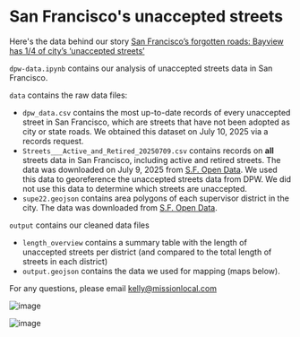 # San Francisco's unaccepted streets

Here's the data behind our story [San Francisco’s forgotten roads: Bayview has 1/4 of city’s ‘unaccepted streets’](https://missionlocal.org/2025/07/sf-bayview-unaccepted-streets/)

`dpw-data.ipynb` contains our analysis of unaccepted streets data in San Francisco. 

`data` contains the raw data files: 
- `dpw_data.csv` contains the most up-to-date records of every unaccepted street in San Francisco, which are streets that have not been adopted as city or state roads. We obtained this dataset on July 10, 2025 via a records request. 
- `Streets___Active_and_Retired_20250709.csv` contains records on **all** streets data in San Francisco, including active and retired streets. The data was downloaded on July 9, 2025 from [S.F. Open Data](https://data.sfgov.org/Geographic-Locations-and-Boundaries/Streets-Active-and-Retired/3psu-pn9h/about_data). We used this data to georeference the unaccepted streets data from DPW. We did not use this data to determine which streets are unaccepted.
- `supe22.geojson` contains area polygons of each supervisor district in the city. The data was downloaded from [S.F. Open Data](https://data.sfgov.org/Geographic-Locations-and-Boundaries/Supervisor-Districts-2022-/f2zs-jevy/about_data).

`output` contains our cleaned data files
- `length_overview` contains a summary table with the length of unaccepted streets per district (and compared to the total length of streets in each district)
- `output.geojson` contains the data we used for mapping (maps below).
 
For any questions, please email kelly@missionlocal.com
 
![image](https://newspack-missionlocal.s3.amazonaws.com/mission/wp-content/uploads/2025/07/district_10_mobile.png)

![image](https://newspack-missionlocal.s3.amazonaws.com/mission/wp-content/uploads/2025/07/sf.png)

